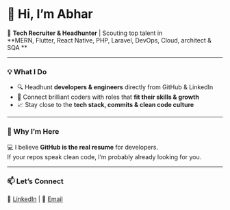 # 👋 Hi, I’m Abhar  

🚀 **Tech Recruiter & Headhunter** | Scouting top talent in  
**MERN, Flutter, React Native, PHP, Laravel, DevOps, Cloud, architect & SQA **  

---

### 💡 What I Do  
- 🔍 Headhunt **developers & engineers** directly from GitHub & LinkedIn  
- 🤝 Connect brilliant coders with roles that **fit their skills & growth**  
- 📈 Stay close to the **tech stack, commits & clean code culture**  

---

### 🌱 Why I’m Here  
💻 I believe **GitHub is the real resume** for developers.  
If your repos speak clean code, I’m probably already looking for you.  

---

### 📫 Let’s Connect  
💼 [LinkedIn](https://www.linkedin.com/in/abharjabbar/) | 📧 [Email](abharjabbar.dev@gmail.com)  


